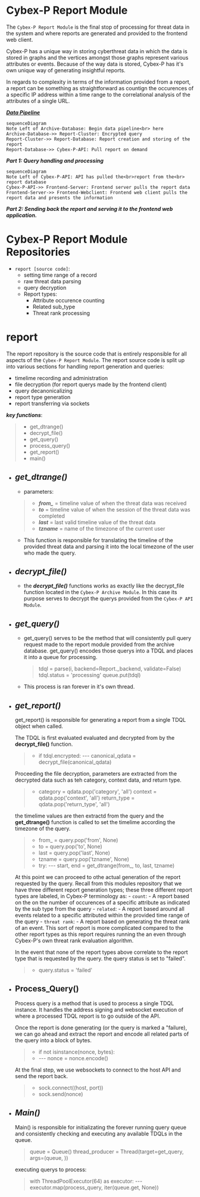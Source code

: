 ﻿# Cybex-P Report Module
The `Cybex-P Report Module` is the final stop of processing for threat data in the system and where reports are generated and provided to the frontend web client.

Cybex-P has a unique way in storing cyberthreat data in which the data is stored in graphs and the vertices amongst those graphs represent various attributes or events. Because of the way data is stored, Cybex-P has it's own unique way of generating insightful reports.  

In regards to complexity in terms of the information provided from a report, a report can be something as straightforward as countign the occurences of a specific IP address within a time range to the correlational analysis of the attributes of a single URL. 

***<u>Data Pipeline</u>***

```mermaid
sequenceDiagram
Note Left of Archive-Database: Begin data pipeline<br> here 
Archive-Database->> Report-Cluster: Encrypted query
Report-Cluster->> Report-Database: Report creation and storing of the report
Report-Database->> Cybex-P-API: Pull report on demand

```
***Part 1: Query handling and processing***
```mermaid
sequenceDiagram
Note Left of Cybex-P-API: API has pulled the<br>report from the<br> report database
Cybex-P-API->> Frontend-Server: Frontend server pulls the report data
Frontend-Server->> Frontend-Webclient: Frontend web client pulls the report data and presents the information 
```
***Part 2: Sending back the report and serving it to the frontend web application.***
# Cybex-P Report Module Repositories
-	`report [source code]`:
	-	setting time range of a record
	-	raw threat data parsing
	-	query decryption
	-	Report types:
		-	Attribute occurence counting
		-	Related sub_type 
		-	Threat rank processing
# report
The report repository is the source code that is entirely responsible for all aspects of the `Cybex-P Report Module`. The report source code is split up into various sections for handling report generation and queries:
-	timelime recording and administration
-	file decryption (for report querys made by the frontend client)
-  query decanonicalizing
- 	report type generation
- report transferring via sockets

***key functions***:
> - get_dtrange()
> - decrypt_file()
> - get_query()
> - process_query()
> - get_report()
> - main()

- ***get_dtrange()***
	- 
	- parameters:
	> - ***from_*** = timeline value of when the threat data was received
	> - ***to*** = timeline value of when the session of the  threat data was completed
	> - ***last*** = last valid timeline value of the threat data
	> - ***tzname*** = name of the timezone of the current user

	- This function is responsible for translating the timeline of the provided threat data and parsing it
into the local timezone of the user who made the query.

- ***decrypt_file()***
	- 
	- the ***decrypt_file()*** functions works as exactly like the decrypt_file function located in the `Cybex-P Archive Module`. In this case its purpose serves to decrypt the querys provided from the `Cybex-P API Module`. 

- ***get_query()***
	-
	- get_query() serves to be the method that will consistently pull query request made to the report module provided from the archive database. get_query() encodes those querys into a TDQL and places it into a queue for processing. 
		>  tdql = parse(i, backend=Report._backend, validate=False)
		> tdql.status = 'processing'
		> queue.put(tdql)
	
	
	-	This process is ran forever in it's own thread. 

- ***get_report()***
	- 
	get_report() is responsible for generating a report from a single TDQL object when called. 

	The TDQL is first evaluated evaluated and decrypted from by the **decrypt_file()** function.
	> - if tdql.encrypted:
			--- canonical_qdata = decrypt_file(canonical_qdata)

	
	 Proceeding the file decryption, parameters are extracted from the decrypted data such as teh category, context data, and return type.
	 > - category = qdata.pop('category', 'all')
	 context = qdata.pop('context', 'all')
	 return_type = qdata.pop('return_type', 'all')

	the timelime values are then extractd from the query and the **get_dtrange()** function is called to set the timelime according the timezone of the query.
	> - from_ = query.pop('from', None)
	> - to = query.pop('to', None)
	> - last = query.pop('last', None)
	> - tzname = query.pop('tzname', None)
	> - try:
		---	start, end = get_dtrange(from_, to, last, tzname)
	
	 At this point we can proceed to othe actual generation of the report requested by the query. Recall from this modules repository that we have three different report generation types; these three different report types are labeled, in Cybex-P terminology as:
		- `count`:
			- A report based on the on the number of occurences of a specific attribute as indicated by the sub type from the query
		- `related`: 
			- A report based around all events related to a specific attributed within the provided time range of the query
		-	`threat rank`:
			-	A report based on generating the threat rank of an event. This sort of report is more complicated compared to the other report types as this report requires running the an even through Cybex-P's own threat rank evaluation algorithm.

	In the event that none of the report types above correlate to the report type that is requested by the query. the query status is set to "failed".
	> - query.status = 'failed'
	

- **Process_Query()**
	- 
	Process query is a method that is used to process a single TDQL instance. It handles the address signing and websocket execution of where a processed TDQL report is to go outside of the API.
	
	 Once the report is done generating (or the query is marked a "failure), we can go ahead and extract the report and encode all related parts of the query into a block of bytes.
	> -	if not isinstance(nonce, bytes):
	> -	--- nonce = nonce.encode()
	
	 At the final step, we use websockets to connect to the host API and send the report back.
	> - sock.connect((host, port))
	> - sock.send(nonce)

- ***Main()***
	- 
	Main() is responsible for initializating the forever running query queue and consistently checking and executing any available TDQLs in the queue.
	>  queue = Queue()
	thread_producer = Thread(target=get_query, args=(queue, ))

	executing querys to process:
	> with ThreadPoolExecutor(64) as executor:
	--- executor.map(process_query, iter(queue.get, None))